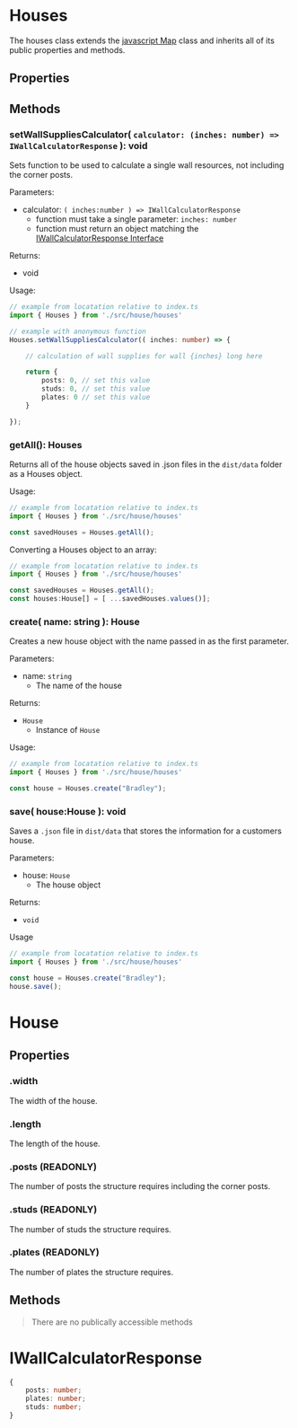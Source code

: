# Houses

The houses class extends the [javascript Map](https://javascript.info/map-set) class and inherits all
of its public properties and methods.

## Properties

## Methods

### setWallSuppliesCalculator( `calculator: (inches: number) => IWallCalculatorResponse` ): void

Sets function to be used to calculate a single wall resources, not including the corner posts.

Parameters:
  - calculator: `( inches:number ) => IWallCalculatorResponse`
    - function must take a single parameter: `inches: number`
    - function must return an object matching the [IWallCalculatorResponse Interface](#IWallCalculatorResponse)

Returns:
  - void

Usage:

```typescript
// example from locatation relative to index.ts
import { Houses } from './src/house/houses'

// example with anonymous function
Houses.setWallSuppliesCalculator(( inches: number) => {

    // calculation of wall supplies for wall {inches} long here

    return {
        posts: 0, // set this value
        studs: 0, // set this value
        plates: 0 // set this value
    }

});

```

### getAll(): Houses

Returns all of the house objects saved in .json files in the `dist/data` folder as a Houses object.

Usage: 
```typescript
// example from locatation relative to index.ts
import { Houses } from './src/house/houses'

const savedHouses = Houses.getAll();
```

Converting a Houses object to an array:
```typescript
// example from locatation relative to index.ts
import { Houses } from './src/house/houses'

const savedHouses = Houses.getAll();
const houses:House[] = [ ...savedHouses.values()];
```


### create( name: string ): House

Creates a new house object with the name passed in as the first parameter.

Parameters:
  - name: `string`
    - The name of the house

Returns:
  - `House`
    - Instance of `House`

Usage:
```typescript
// example from locatation relative to index.ts
import { Houses } from './src/house/houses'

const house = Houses.create("Bradley");
```

### save( house:House ): void

Saves a `.json` file in `dist/data` that stores the information for a customers house.

Parameters:
  - house: `House`
    - The house object

Returns:
  - `void`

Usage
```typescript
// example from locatation relative to index.ts
import { Houses } from './src/house/houses'

const house = Houses.create("Bradley");
house.save();
```

# House

## Properties

### .width
The width of the house.

### .length
The length of the house.

### .posts (READONLY)
The number of posts the structure requires including the corner posts.

### .studs (READONLY)
The number of studs the structure requires.

### .plates (READONLY)
The number of plates the structure requires.

## Methods

> There are no publically accessible methods

# IWallCalculatorResponse

```typescript
{
    posts: number;
    plates: number;
    studs: number;
}
```